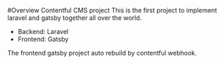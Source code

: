 #Overview
Contentful CMS project
This is the first project to implement laravel and gatsby together all over the world.

- Backend: Laravel
- Frontend: Gatsby

The frontend gatsby project auto rebuild by contentful webhook.
